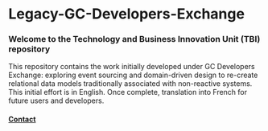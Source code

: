 # Legacy-GC-Developers-Exchange
<h3> Welcome to the Technology and Business Innovation Unit (TBI) repository</h3>
<p>
This repository contains the work initially developed under GC Developers Exchange:
exploring event sourcing and domain-driven design to re-create relational data
models traditionally associated with non-reactive systems.
This initial effort is in English. Once complete, translation into French for future
users and developers.
</p>
<h4><a href = "peter.yoon@canada.ca">Contact</a></h3>

